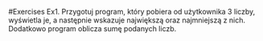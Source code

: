 #Exercises
Ex1.
Przygotuj program, który pobiera od użytkownika 3 liczby, wyświetla je, a następnie wskazuje największą oraz najmniejszą z nich. Dodatkowo program oblicza sumę podanych liczb.


